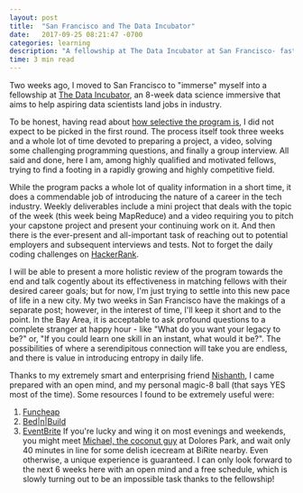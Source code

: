 ```yaml
---
layout: post
title:  "San Francisco and The Data Incubator"
date:   2017-09-25 08:21:47 -0700
categories: learning
description: "A fellowship at The Data Incubator at San Francisco- fast tracking my way into a career in data science in a unique city among highly motivated, qualified and passionate people."
time: 3 min read
---
```


Two weeks ago, I moved to San Francisco to "immerse" myself into a fellowship at [The Data Incubator](https://www.thedataincubator.com), an 8-week data science immersive that aims to help aspiring data scientists land jobs in industry. 

To be honest, having read about [how selective the program is](https://venturebeat.com/2014/04/15/ny-gets-new-bootcamp-for-data-scientists-its-free-but-harder-to-get-into-than-harvard/), I did not expect to be picked in the first round. The process itself took three weeks and a whole lot of time devoted to preparing a project, a video, solving some challenging programming questions, and finally a group interview. All said and done, here I am, among highly qualified and motivated fellows, trying to find a footing in a rapidly growing and highly competitive field.

While the program packs a whole lot of quality information in a short time, it does a commendable job of introducing the nature of a career in the tech industry. Weekly deliverables include a mini project that deals with the topic of the week (this week being MapReduce) and a video requiring you to pitch your capstone project and present your continuing work on it. And then there is the ever-present and all-important task of reaching out to potential employers and subsequent interviews and tests. Not to forget the daily coding challenges on [HackerRank](https://www.hackerrank.com/).

I will be able to present a more holistic review of the program towards the end and talk cogently about its effectiveness in matching fellows with their desired career goals; but for now, I'm just trying to settle into this new pace of life in a new city. My two weeks in San Francisco have the makings of a separate post; however, in the interest of time, I'll keep it short and to the point. In the Bay Area, it is acceptable to ask profound questions to a complete stranger at happy hour - like "What do you want your legacy to be?" or, "If you could learn one skill in an instant, what would it be?". The possibilities of where a serendipitous connection will take you are endless, and there is value in introducing entropy in daily life. 

Thanks to my extremely smart and enterprising friend [Nishanth](https://twitter.com/n_alapati), I came prepared with an open mind, and my personal magic-8 ball (that says YES most of the time). Some resources I found to be extremely useful were: 
1. [Funcheap](http://sf.funcheap.com/)
2. [Bed|n|Build](http://bednbuild.com/)
3. [EventBrite](https://www.eventbrite.com/)
If you're lucky and wing it on most evenings and weekends, you might meet [Michael, the coconut guy](https://www.yelp.com/biz/michael-the-coconut-guy-san-francisco) at Dolores Park, and wait only 40 minutes in line for some delish icecream at BiRite nearby. Even otherwise, a unique experience is guaranteed. I can only look forward to the next 6 weeks here with an open mind and a free schedule, which is slowly turning out to be an impossible task thanks to the fellowship!
